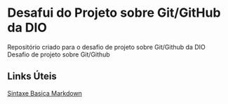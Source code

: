# Desafui do Projeto sobre Git/GitHub da DIO
Repositório criado para o desafio de projeto sobre Git/Github da DIO
Desafio de projeto sobre Git/Github


## Links Úteis
[Sintaxe Basica Markdown](https://www.markdownguide.org/basic-syntax/)
